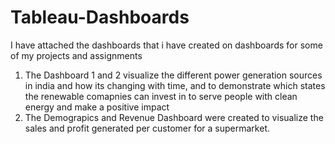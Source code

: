 # Tableau-Dashboards
I have attached the dashboards that i have created on dashboards for some of my projects and assignments
1) The Dashboard 1 and 2 visualize the different power generation sources in india and how its changing with time, and to demonstrate which states the renewable comapnies can invest in to serve people with clean energy and make a positive impact
2) The Demograpics and Revenue Dashboard were created to visualize the sales and profit generated per customer for a supermarket.
